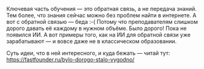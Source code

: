 
Ключевая часть обучения — это обратная связь, а не передача знаний. Тем более, что знания сейчас можно без проблем найти в интернете. А вот с обратной связью — беда :-( Потому что преподавателям слишком дорого давать её каждому в нужном объёме. Было дорого! Пока не появился ИИ. А вот примеры того, как на ИИ для обратной связи уже зарабатывают — и вовсе даже не в классическом образовании.

Суть идеи, что в ней интересного, и куда бежать — читай тут: https://fastfounder.ru/bylo-dorogo-stalo-vygodno/